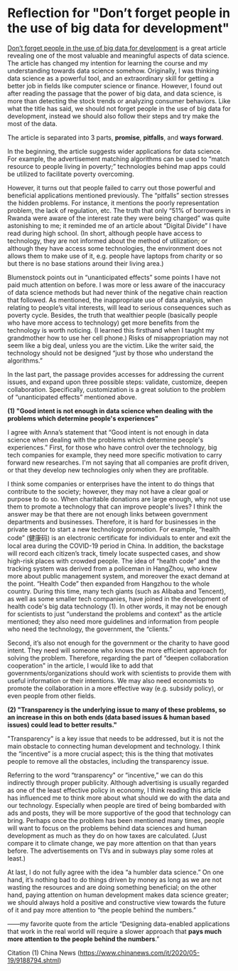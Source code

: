 # Reflection for "Don’t forget people in the use of big data for development" 

[Don’t forget people in the use of big data for development](https://www.nature.com/articles/d41586-018-06215-5) is a great article revealing one of the most valuable and meaningful aspects of data science. The article has changed my intention for learning the course and my understanding towards data science somehow. Originally, I was thinking data science as a powerful tool, and an extraordinary skill for getting a better job in fields like computer science or finance. However, I found out after reading the passage that the power of big data, and data science, is more than detecting the stock trends or analyzing consumer behaviors. Like what the title has said, we should not forget people in the use of big data for development, instead we should also follow their steps and try make the most of the data.

The article is separated into 3 parts, **promise**, **pitfalls**, and **ways forward**. 

In the beginning, the article suggests wider applications for data science. For example, the advertisement matching algorithms can be used to “match resource to people living in poverty;” technologies behind map apps could be utilized to facilitate poverty overcoming. 

However, it turns out that people failed to carry out those powerful and beneficial applications mentioned previously. The “pitfalls” section stresses the hidden problems. For instance, it mentions the poorly representation problem, the lack of regulation, etc. The truth that only “51% of borrowers in Rwanda were aware of the interest rate they were being charged” was quite astonishing to me; it reminded me of an article about “Digital Divide” I have read during high school. (In short, although people have access to technology, they are not informed about the method of utilization; or although they have access some technologies, the environment does not allows them to make use of it, e.g. people have laptops from charity or so but there is no base stations around their living area.) 

Blumenstock points out in “unanticipated effects” some points I have not paid much attention on before. I was more or less aware of the inaccuracy of data science methods but had never think of the negative chain reaction that followed. As mentioned, the inappropriate use of data analysis, when relating to people’s vital interests, will lead to serious consequences such as poverty cycle. Besides, the truth that wealthier people (basically people who have more access to technology) get more benefits from the technology is worth noticing. (I learned this firsthand when I taught my grandmother how to use her cell phone.) Risks of misappropriation may not seem like a big deal, unless you are the victim. Like the writer said, the technology should not be designed “just by those who understand the algorithms.”

In the last part, the passage provides accesses for addressing the current issues, and expand upon three possible steps: validate, customize, deepen collaboration. Specifically, customization is a great solution to the problem of  “unanticipated effects” mentioned above.

**(1) "Good intent is not enough in data science when dealing with the problems which determine people's experiences"**

I agree with Anna’s statement that “Good intent is not enough in data science when dealing with the problems which determine people's experiences.” First, for those who have control over the technology, big tech companies for example, they need more specific motivation to carry forward new researches. I'm not saying that all companies are profit driven, or that they develop new technologies only when they are profitable. 

I think some companies or enterprises have the intent to do things that contribute to the society; however, they may not have a clear goal or purpose to do so. When charitable donations are large enough, why not use them to promote a technology that can improve people's lives? I think the answer may be that there are not enough links between government departments and businesses. Therefore, it is hard for businesses in the private sector to start a new technology promotion. For example, “health code” (健康码) is an electronic certificate for individuals to enter and exit the local area during the COVID-19 period in China. In addition, the backstage will record each citizen’s track, timely locate suspected cases, and show high-risk places with crowded people. The idea of “health code” and the tracking system was derived from a policeman in HangZhou, who knew more about public management system, and moreover the exact demand at the point. “Health Code” then expanded from Hangzhou to the whole country. During this time, many tech giants (such as Alibaba and Tencent), as well as some smaller tech companies, have joined in the development of health code's big data technology (1). In other words, it may not be enough for scientists to just “understand the problems and context” as the article mentioned; they also need more guidelines and information from people who need the technology, the government, the “clients.” 

Second, it’s also not enough for the government or the charity to have good intent. They need will someone who knows the more efficient approach for solving the problem. Therefore, regarding the part of “deepen collaboration cooperation" in the article, I would like to add that governments/organizations should work with scientists to provide them with useful information or their intentions. We may also need economists to promote the collaboration in a more effective way (e.g. subsidy policy), or even people from other fields.

**(2) "Transparency is the underlying issue to many of these problems, so an increase in this on both ends (data based issues & human based issues) could lead to better results."** 

"Transparency" is a key issue that needs to be addressed, but it is not the main obstacle to connecting human development and technology. I think the “incentive” is a more crucial aspect; this is the thing that motivates people to remove all the obstacles, including the transparency issue. 

Referring to the word “transparency" or “incentive,” we can do this indirectly through proper publicity. Although advertising is usually regarded as one of the least effective policy in economy, I think reading this article has influenced me to think more about what should we do with the data and our technology. Especially when people are tired of being bombarded with ads and posts, they will be more supportive of the good that technology can bring. Perhaps once the problem has been mentioned many times, people will want to focus on the problems behind data sciences and human development as much as they do on how taxes are calculated. (Just compare it to climate change, we pay more attention on that than years before. The advertisements on TVs and in subways play some roles at least.)

At last, I do not fully agree with the idea “a humbler data science.” On one hand, it’s nothing bad to do things driven by money as long as we are not wasting the resources and are doing something beneficial; on the other hand, paying attention on human development makes data science greater; we should always hold a positive and constructive view towards the future of it and pay more attention to “the people behind the numbers.”

——my favorite quote from the article “Designing data-enabled applications that work in the real world will require a slower approach that **pays much more attention to the people behind the numbers**.”

Citation
(1) China News (https://www.chinanews.com/it/2020/05-19/9188794.shtml)

